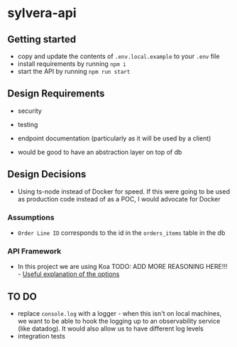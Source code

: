 # sylvera-api

## Getting started

- copy and update the contents of `.env.local.example` to your `.env` file
- install requirements by running `npm i`
- start the API by running `npm run start`

## Design Requirements

- security
- testing
- endpoint documentation (particularly as it will be used by a client)

- would be good to have an abstraction layer on top of db

## Design Decisions

- Using ts-node instead of Docker for speed. If this were going to be used as production code instead of as a POC, I would advocate for Docker

### Assumptions

- `Order Line ID` corresponds to the id in the `orders_items` table in the db

### API Framework

- In this project we are using Koa
  TODO: ADD MORE REASONING HERE!!! - [Useful explanation of the options](https://nodesource.com/blog/Express-Koa-Hapi/)

## TO DO

- replace `console.log` with a logger - when this isn't on local machines, we want to be able to hook the logging up to an observability service (like datadog). It would also allow us to have different log levels
- integration tests

